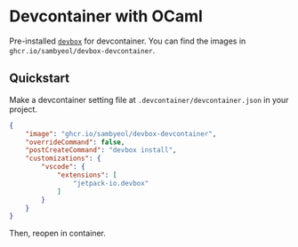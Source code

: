 # Devcontainer with OCaml
Pre-installed [`devbox`](https://github.com/jetpack-io/devbox) for devcontainer.
You can find the images in `ghcr.io/sambyeol/devbox-devcontainer`.

## Quickstart
Make a devcontainer setting file at `.devcontainer/devcontainer.json` in your project.
```json
{
    "image": "ghcr.io/sambyeol/devbox-devcontainer",
    "overrideCommand": false,
	"postCreateCommand": "devbox install",
    "customizations": {
        "vscode": {
            "extensions": [
                "jetpack-io.devbox"
            ]
        }
    }
}
```
Then, reopen in container.
